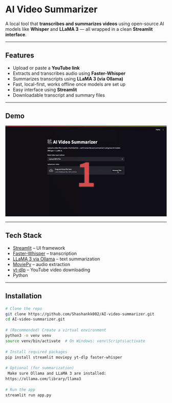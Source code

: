 # AI Video Summarizer

A local tool that **transcribes and summarizes videos** using open-source AI models like **Whisper** and **LLaMA 3** — all wrapped in a clean **Streamlit interface**.

---

## Features

- Upload or paste a **YouTube link**
- Extracts and transcribes audio using **Faster-Whisper**
- Summarizes transcripts using **LLaMA 3 (via Ollama)**
- Fast, local-first, works offline once models are set up
- Easy interface using **Streamlit**
- Downloadable transcript and summary files

---

## Demo

![App demo](demo.gif)

---

## Tech Stack

- [Streamlit](https://streamlit.io/) – UI framework
- [Faster-Whisper](https://github.com/guillaumekln/faster-whisper) – transcription
- [LLaMA 3 via Ollama](https://ollama.com/) – text summarization
- [MoviePy](https://zulko.github.io/moviepy/) – audio extraction
- [yt-dlp](https://github.com/yt-dlp/yt-dlp) – YouTube video downloading
- Python

---

## Installation

```bash
# Clone the repo
git clone https://github.com/Shashankk002/AI-video-summarizer.git
cd AI-video-summarizer.git

# (Recommended) Create a virtual environment
python3 -m venv venv
source venv/bin/activate  # On Windows: venv\Scripts\activate

# Install required packages
pip install streamlit moviepy yt-dlp faster-whisper

# Optional (for summarization)
 Make sure Ollama and LLaMA 3 are installed:
https://ollama.com/library/llama3

# Run the app
streamlit run app.py
